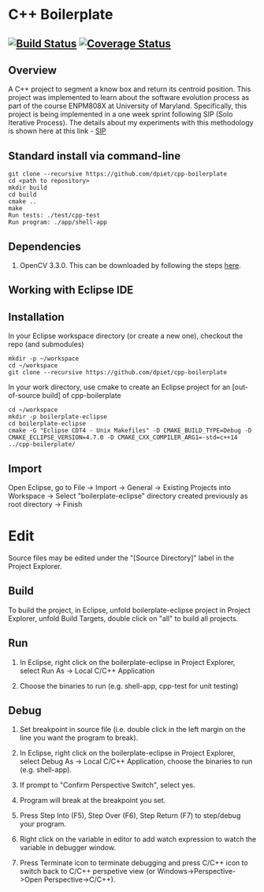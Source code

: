 # C++ Boilerplate
[![Build Status](https://travis-ci.org/rishabh1b/808XMidtermProject.svg?branch=master)](https://travis-ci.org/rishabh1b/808XMidtermProject)
[![Coverage Status](https://coveralls.io/repos/github/rishabh1b/808XMidtermProject/badge.svg?branch=master)](https://coveralls.io/github/rishabh1b/808XMidtermProject?branch=master)
---

## Overview

A C++ project to segment a know box and return its centroid position. This project was implemented to learn about the software evolution process as part of the course ENPM808X at University of Maryland. Specifically, this project is being implemented in a one week sprint following SIP (Solo Iterative Process). The details about my experiments with this methodology is shown here at this link - 
[SIP](https://docs.google.com/spreadsheets/d/1hU2-KZ__otXOmWfRZpa-UvZP8Up15Qzi-F7m8GVSgRQ/edit?usp=sharing)

## Standard install via command-line
```
git clone --recursive https://github.com/dpiet/cpp-boilerplate
cd <path to repository>
mkdir build
cd build
cmake ..
make
Run tests: ./test/cpp-test
Run program: ./app/shell-app
```

## Dependencies
1. OpenCV 3.3.0. This can be downloaded by following the steps [here](https://www.learnopencv.com/install-opencv3-on-ubuntu/).

## Working with Eclipse IDE ##

## Installation

In your Eclipse workspace directory (or create a new one), checkout the repo (and submodules)
```
mkdir -p ~/workspace
cd ~/workspace
git clone --recursive https://github.com/dpiet/cpp-boilerplate
```

In your work directory, use cmake to create an Eclipse project for an [out-of-source build] of cpp-boilerplate

```
cd ~/workspace
mkdir -p boilerplate-eclipse
cd boilerplate-eclipse
cmake -G "Eclipse CDT4 - Unix Makefiles" -D CMAKE_BUILD_TYPE=Debug -D CMAKE_ECLIPSE_VERSION=4.7.0 -D CMAKE_CXX_COMPILER_ARG1=-std=c++14 ../cpp-boilerplate/
```

## Import

Open Eclipse, go to File -> Import -> General -> Existing Projects into Workspace -> 
Select "boilerplate-eclipse" directory created previously as root directory -> Finish

# Edit

Source files may be edited under the "[Source Directory]" label in the Project Explorer.


## Build

To build the project, in Eclipse, unfold boilerplate-eclipse project in Project Explorer,
unfold Build Targets, double click on "all" to build all projects.

## Run

1. In Eclipse, right click on the boilerplate-eclipse in Project Explorer,
select Run As -> Local C/C++ Application

2. Choose the binaries to run (e.g. shell-app, cpp-test for unit testing)


## Debug


1. Set breakpoint in source file (i.e. double click in the left margin on the line you want 
the program to break).

2. In Eclipse, right click on the boilerplate-eclipse in Project Explorer, select Debug As -> 
Local C/C++ Application, choose the binaries to run (e.g. shell-app).

3. If prompt to "Confirm Perspective Switch", select yes.

4. Program will break at the breakpoint you set.

5. Press Step Into (F5), Step Over (F6), Step Return (F7) to step/debug your program.

6. Right click on the variable in editor to add watch expression to watch the variable in 
debugger window.

7. Press Terminate icon to terminate debugging and press C/C++ icon to switch back to C/C++ 
perspetive view (or Windows->Perspective->Open Perspective->C/C++).

